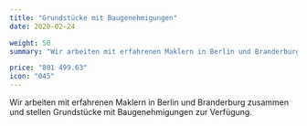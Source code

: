 ```yaml
---
title: "Grundstücke mit Baugenehmigungen"
date: 2020-02-24

weight: 50
summary: "Wir arbeiten mit erfahrenen Maklern in Berlin und Branderburg zusammen und stellen Grundstücke mit Baugenehmigungen zur Verfügung."

price: "801 499.63"
icon: "045"
---
```


Wir arbeiten mit erfahrenen Maklern in Berlin und Branderburg zusammen und stellen Grundstücke mit Baugenehmigungen zur Verfügung.